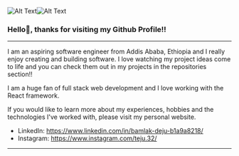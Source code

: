 ![Alt Text](https://media.tenor.com/qVW4iS42iC4AAAAC/lebron-james-dancing.gif)![Alt Text](https://media4.giphy.com/media/bGgsc5mWoryfgKBx1u/200w.gif?cid=6c09b952lmc2n8cvtj7x60hu4qvvuiaur0j4bk0w9lc1f37d&rid=200w.gif&ct=g)

### Hello👋, thanks for visiting my Github Profile!!

-----------------------------------------------------------------------------------------------------------------------------------------------------------

I am an aspiring software engineer from Addis Ababa, Ethiopia and I really enjoy creating and building software. I love watching my project ideas come to life and you can check them out in my projects in the repositories section!! 

I am a huge fan of full stack web development and I love working with the React framework. 

If you would like to learn more about my experiences, hobbies and the technologies I've worked with, please visit my personal website.

<!-- - Personal Website: https://bam-info.com -->
- LinkedIn: https://www.linkedin.com/in/bamlak-deju-b1a9a8218/
- Instagram: https://www.instagram.com/teju.32/

-----------------------------------------------------------------------------------------------------------------------------------------------------------
